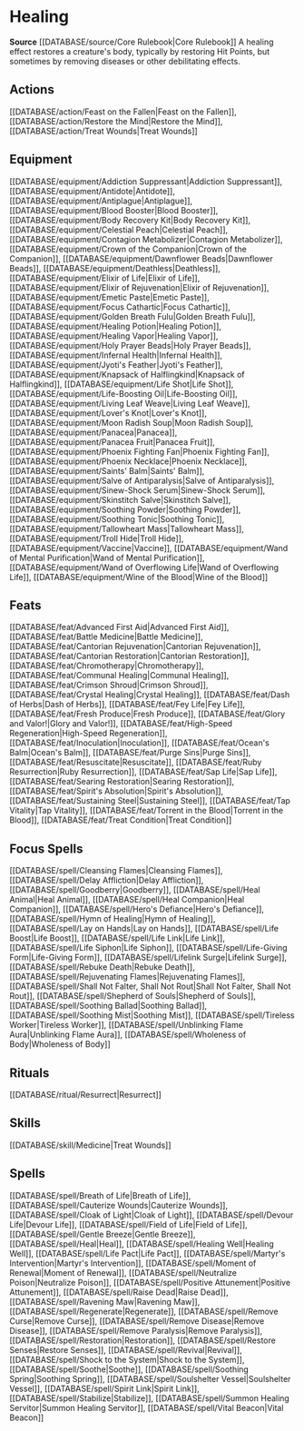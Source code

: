 ﻿---
id: '89'
name: Healing
rarity: Common
rus_type_level: null
source: '[[DATABASE/source/Core Rulebook|Core Rulebook]]'
trait:
- Healing
type: Trait

---
# Healing

**Source** [[DATABASE/source/Core Rulebook|Core Rulebook]] 
A healing effect restores a creature's body, typically by restoring Hit Points, but sometimes by removing diseases or other debilitating effects.

## Actions

[[DATABASE/action/Feast on the Fallen|Feast on the Fallen]], [[DATABASE/action/Restore the Mind|Restore the Mind]], [[DATABASE/action/Treat Wounds|Treat Wounds]]

## Equipment

[[DATABASE/equipment/Addiction Suppressant|Addiction Suppressant]], [[DATABASE/equipment/Antidote|Antidote]], [[DATABASE/equipment/Antiplague|Antiplague]], [[DATABASE/equipment/Blood Booster|Blood Booster]], [[DATABASE/equipment/Body Recovery Kit|Body Recovery Kit]], [[DATABASE/equipment/Celestial Peach|Celestial Peach]], [[DATABASE/equipment/Contagion Metabolizer|Contagion Metabolizer]], [[DATABASE/equipment/Crown of the Companion|Crown of the Companion]], [[DATABASE/equipment/Dawnflower Beads|Dawnflower Beads]], [[DATABASE/equipment/Deathless|Deathless]], [[DATABASE/equipment/Elixir of Life|Elixir of Life]], [[DATABASE/equipment/Elixir of Rejuvenation|Elixir of Rejuvenation]], [[DATABASE/equipment/Emetic Paste|Emetic Paste]], [[DATABASE/equipment/Focus Cathartic|Focus Cathartic]], [[DATABASE/equipment/Golden Breath Fulu|Golden Breath Fulu]], [[DATABASE/equipment/Healing Potion|Healing Potion]], [[DATABASE/equipment/Healing Vapor|Healing Vapor]], [[DATABASE/equipment/Holy Prayer Beads|Holy Prayer Beads]], [[DATABASE/equipment/Infernal Health|Infernal Health]], [[DATABASE/equipment/Jyoti's Feather|Jyoti's Feather]], [[DATABASE/equipment/Knapsack of Halflingkind|Knapsack of Halflingkind]], [[DATABASE/equipment/Life Shot|Life Shot]], [[DATABASE/equipment/Life-Boosting Oil|Life-Boosting Oil]], [[DATABASE/equipment/Living Leaf Weave|Living Leaf Weave]], [[DATABASE/equipment/Lover's Knot|Lover's Knot]], [[DATABASE/equipment/Moon Radish Soup|Moon Radish Soup]], [[DATABASE/equipment/Panacea|Panacea]], [[DATABASE/equipment/Panacea Fruit|Panacea Fruit]], [[DATABASE/equipment/Phoenix Fighting Fan|Phoenix Fighting Fan]], [[DATABASE/equipment/Phoenix Necklace|Phoenix Necklace]], [[DATABASE/equipment/Saints' Balm|Saints' Balm]], [[DATABASE/equipment/Salve of Antiparalysis|Salve of Antiparalysis]], [[DATABASE/equipment/Sinew-Shock Serum|Sinew-Shock Serum]], [[DATABASE/equipment/Skinstitch Salve|Skinstitch Salve]], [[DATABASE/equipment/Soothing Powder|Soothing Powder]], [[DATABASE/equipment/Soothing Tonic|Soothing Tonic]], [[DATABASE/equipment/Tallowheart Mass|Tallowheart Mass]], [[DATABASE/equipment/Troll Hide|Troll Hide]], [[DATABASE/equipment/Vaccine|Vaccine]], [[DATABASE/equipment/Wand of Mental Purification|Wand of Mental Purification]], [[DATABASE/equipment/Wand of Overflowing Life|Wand of Overflowing Life]], [[DATABASE/equipment/Wine of the Blood|Wine of the Blood]]

## Feats

[[DATABASE/feat/Advanced First Aid|Advanced First Aid]], [[DATABASE/feat/Battle Medicine|Battle Medicine]], [[DATABASE/feat/Cantorian Rejuvenation|Cantorian Rejuvenation]], [[DATABASE/feat/Cantorian Restoration|Cantorian Restoration]], [[DATABASE/feat/Chromotherapy|Chromotherapy]], [[DATABASE/feat/Communal Healing|Communal Healing]], [[DATABASE/feat/Crimson Shroud|Crimson Shroud]], [[DATABASE/feat/Crystal Healing|Crystal Healing]], [[DATABASE/feat/Dash of Herbs|Dash of Herbs]], [[DATABASE/feat/Fey Life|Fey Life]], [[DATABASE/feat/Fresh Produce|Fresh Produce]], [[DATABASE/feat/Glory and Valor!|Glory and Valor!]], [[DATABASE/feat/High-Speed Regeneration|High-Speed Regeneration]], [[DATABASE/feat/Inoculation|Inoculation]], [[DATABASE/feat/Ocean's Balm|Ocean's Balm]], [[DATABASE/feat/Purge Sins|Purge Sins]], [[DATABASE/feat/Resuscitate|Resuscitate]], [[DATABASE/feat/Ruby Resurrection|Ruby Resurrection]], [[DATABASE/feat/Sap Life|Sap Life]], [[DATABASE/feat/Searing Restoration|Searing Restoration]], [[DATABASE/feat/Spirit's Absolution|Spirit's Absolution]], [[DATABASE/feat/Sustaining Steel|Sustaining Steel]], [[DATABASE/feat/Tap Vitality|Tap Vitality]], [[DATABASE/feat/Torrent in the Blood|Torrent in the Blood]], [[DATABASE/feat/Treat Condition|Treat Condition]]

## Focus Spells

[[DATABASE/spell/Cleansing Flames|Cleansing Flames]], [[DATABASE/spell/Delay Affliction|Delay Affliction]], [[DATABASE/spell/Goodberry|Goodberry]], [[DATABASE/spell/Heal Animal|Heal Animal]], [[DATABASE/spell/Heal Companion|Heal Companion]], [[DATABASE/spell/Hero's Defiance|Hero's Defiance]], [[DATABASE/spell/Hymn of Healing|Hymn of Healing]], [[DATABASE/spell/Lay on Hands|Lay on Hands]], [[DATABASE/spell/Life Boost|Life Boost]], [[DATABASE/spell/Life Link|Life Link]], [[DATABASE/spell/Life Siphon|Life Siphon]], [[DATABASE/spell/Life-Giving Form|Life-Giving Form]], [[DATABASE/spell/Lifelink Surge|Lifelink Surge]], [[DATABASE/spell/Rebuke Death|Rebuke Death]], [[DATABASE/spell/Rejuvenating Flames|Rejuvenating Flames]], [[DATABASE/spell/Shall Not Falter, Shall Not Rout|Shall Not Falter, Shall Not Rout]], [[DATABASE/spell/Shepherd of Souls|Shepherd of Souls]], [[DATABASE/spell/Soothing Ballad|Soothing Ballad]], [[DATABASE/spell/Soothing Mist|Soothing Mist]], [[DATABASE/spell/Tireless Worker|Tireless Worker]], [[DATABASE/spell/Unblinking Flame Aura|Unblinking Flame Aura]], [[DATABASE/spell/Wholeness of Body|Wholeness of Body]]

## Rituals

[[DATABASE/ritual/Resurrect|Resurrect]]

## Skills

[[DATABASE/skill/Medicine|Treat Wounds]]

## Spells

[[DATABASE/spell/Breath of Life|Breath of Life]], [[DATABASE/spell/Cauterize Wounds|Cauterize Wounds]], [[DATABASE/spell/Cloak of Light|Cloak of Light]], [[DATABASE/spell/Devour Life|Devour Life]], [[DATABASE/spell/Field of Life|Field of Life]], [[DATABASE/spell/Gentle Breeze|Gentle Breeze]], [[DATABASE/spell/Heal|Heal]], [[DATABASE/spell/Healing Well|Healing Well]], [[DATABASE/spell/Life Pact|Life Pact]], [[DATABASE/spell/Martyr's Intervention|Martyr's Intervention]], [[DATABASE/spell/Moment of Renewal|Moment of Renewal]], [[DATABASE/spell/Neutralize Poison|Neutralize Poison]], [[DATABASE/spell/Positive Attunement|Positive Attunement]], [[DATABASE/spell/Raise Dead|Raise Dead]], [[DATABASE/spell/Ravening Maw|Ravening Maw]], [[DATABASE/spell/Regenerate|Regenerate]], [[DATABASE/spell/Remove Curse|Remove Curse]], [[DATABASE/spell/Remove Disease|Remove Disease]], [[DATABASE/spell/Remove Paralysis|Remove Paralysis]], [[DATABASE/spell/Restoration|Restoration]], [[DATABASE/spell/Restore Senses|Restore Senses]], [[DATABASE/spell/Revival|Revival]], [[DATABASE/spell/Shock to the System|Shock to the System]], [[DATABASE/spell/Soothe|Soothe]], [[DATABASE/spell/Soothing Spring|Soothing Spring]], [[DATABASE/spell/Soulshelter Vessel|Soulshelter Vessel]], [[DATABASE/spell/Spirit Link|Spirit Link]], [[DATABASE/spell/Stabilize|Stabilize]], [[DATABASE/spell/Summon Healing Servitor|Summon Healing Servitor]], [[DATABASE/spell/Vital Beacon|Vital Beacon]]